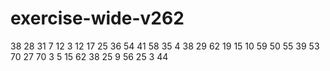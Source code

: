# exercise-wide-v262
38
28
31
7
12
3
12
17
25
36
54
41
58
35
4
38
29
62
19
15
10
59
50
55
39
53
70
27
70
3
5
15
62
38
25
9
56
25
3
44
